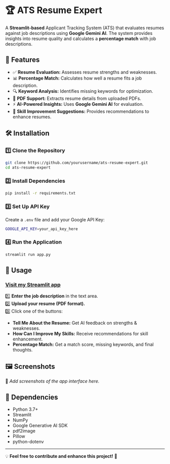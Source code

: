 # 🏆 ATS Resume Expert  

A **Streamlit-based** Applicant Tracking System (ATS) that evaluates resumes against job descriptions using **Google Gemini AI**. The system provides insights into resume quality and calculates a **percentage match** with job descriptions.  

## 🚀 **Features**  
- ✅ **Resume Evaluation:** Assesses resume strengths and weaknesses.  
- 📊 **Percentage Match:** Calculates how well a resume fits a job description.  
- 🔍 **Keyword Analysis:** Identifies missing keywords for optimization.  
- 📄 **PDF Support:** Extracts resume details from uploaded PDFs.  
- ⚡ **AI-Powered Insights:** Uses **Google Gemini AI** for evaluation.  
- 🎯 **Skill Improvement Suggestions:** Provides recommendations to enhance resumes.  

## 🛠️ **Installation**  
### 1️⃣ Clone the Repository  
```sh
git clone https://github.com/yourusername/ats-resume-expert.git
cd ats-resume-expert
```
### 2️⃣ Install Dependencies  
```sh
pip install -r requirements.txt
```
### 3️⃣ Set Up API Key  
Create a `.env` file and add your Google API Key:  
```sh
GOOGLE_API_KEY=your_api_key_here
```
### 4️⃣ Run the Application  
```sh
streamlit run app.py
```

## 🎯 **Usage**  

### [Visit my Streamlit app](https://atscanner.streamlit.app/)

1️⃣ **Enter the job description** in the text area.  
2️⃣ **Upload your resume (PDF format).**  
3️⃣ Click one of the buttons:
   - **Tell Me About the Resume:** Get AI feedback on strengths & weaknesses.  
   - **How Can I Improve My Skills:** Receive recommendations for skill enhancement.  
   - **Percentage Match:** Get a match score, missing keywords, and final thoughts.  

## 🖼️ **Screenshots**  
📌 *Add screenshots of the app interface here.*  

## 📌 **Dependencies**  
- Python 3.7+  
- Streamlit  
- NumPy  
- Google Generative AI SDK  
- pdf2image  
- Pillow  
- python-dotenv  


---  
💡 **Feel free to contribute and enhance this project!** 🚀

